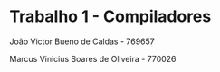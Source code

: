 # Trabalho 1 - Compiladores

João Victor Bueno de Caldas - 769657

Marcus Vinicius Soares de Oliveira - 770026
